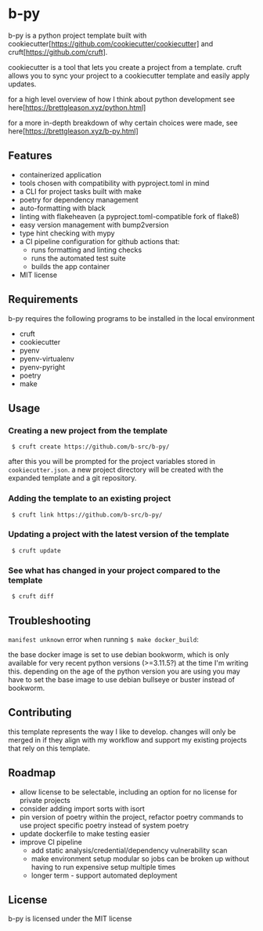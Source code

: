 # b-py

b-py is a python project template built with cookiecutter[https://github.com/cookiecutter/cookiecutter] and cruft[https://github.com/cruft].

cookiecutter is a tool that lets you create a project from a template. cruft allows you to sync your project to a cookiecutter template and easily apply updates.

for a high level overview of how I think about python development see here[https://brettgleason.xyz/python.html]

for a more in-depth breakdown of why certain choices were made, see here[https://brettgleason.xyz/b-py.html]


## Features

 - containerized application
 - tools chosen with compatibility with pyproject.toml in mind
 - a CLI for project tasks built with make
 - poetry for dependency management
 - auto-formatting with black
 - linting with flakeheaven (a pyproject.toml-compatible fork of flake8)
 - easy version management with bump2version
 - type hint checking with mypy
 - a CI pipeline configuration for github actions that:
   + runs formatting and linting checks
   + runs the automated test suite
   + builds the app container
 - MIT license


## Requirements

b-py requires the following programs to be installed in the local environment
 - cruft
 - cookiecutter
 - pyenv
 - pyenv-virtualenv
 - pyenv-pyright
 - poetry
 - make

## Usage

### Creating a new project from the template

```
 $ cruft create https://github.com/b-src/b-py/
```

after this you will be prompted for the project variables stored in `cookiecutter.json`. a new project directory will be created with the expanded template and a git repository.

### Adding the template to an existing project

```
 $ cruft link https://github.com/b-src/b-py/
```

### Updating a project with the latest version of the template

```
 $ cruft update
```

### See what has changed in your project compared to the template

```
 $ cruft diff
```

## Troubleshooting

`manifest unknown` error when running `$ make docker_build`:

the base docker image is set to use debian bookworm, which is only available for very recent python versions (>=3.11.5?) at the time I'm writing this. depending on the age of the python version you are using you may have to set the base image to use debian bullseye or buster instead of bookworm.


## Contributing

this template represents the way I like to develop. changes will only be merged in if they align with my workflow and support my existing projects that rely on this template.

## Roadmap

 - allow license to be selectable, including an option for no license for private projects
 - consider adding import sorts with isort
 - pin version of poetry within the project, refactor poetry commands to use project specific poetry instead of system poetry
 - update dockerfile to make testing easier
 - improve CI pipeline
   + add static analysis/credential/dependency vulnerability scan
   + make environment setup modular so jobs can be broken up without having to run expensive setup multiple times
   + longer term - support automated deployment

## License

b-py is licensed under the MIT license
